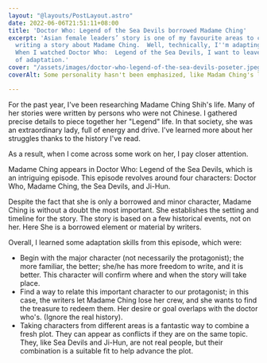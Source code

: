 ```yaml
---
layout: "@layouts/PostLayout.astro"
date: 2022-06-06T21:51:11+08:00
title: 'Doctor Who: Legend of the Sea Devils borrowed Madame Ching'
excerpt: 'Asian female leaders’ story is one of my favourite areas to create. I am
  writing a story about Madame Ching.  Well, technically, I''m adapting her story.
  When I watched Doctor Who:  Legend of the Sea Devils, I want to leave some notes
  of adaptation.'
cover: "/assets/images/doctor-who-legend-of-the-sea-devils-poseter.jpeg"
coverAlt: Some personality hasn't been emphasized, like Madam Ching's leadership ability

---
```

For the past year, I've been researching Madame Ching Shih's life. Many of her stories were written by persons who were not Chinese. I gathered precise details to piece together her "Legend" life. In that society, she was an extraordinary lady, full of energy and drive. I've learned more about her struggles thanks to the history I've read.

As a result, when I come across some work on her, I pay closer attention.

Madame Ching appears in Doctor Who: Legend of the Sea Devils, which is an intriguing episode. This episode revolves around four characters: Doctor Who, Madame Ching, the Sea Devils, and Ji-Hun.

Despite the fact that she is only a borrowed and minor character, Madame Ching is without a doubt the most important. She establishes the setting and timeline for the story. The story is based on a few historical events, not on her. Here She is a borrowed element or material by writers.

Overall, I learned some adaptation skills from this episode, which were:

* Begin with the major character (not necessarily the protagonist); the more familiar, the better; she/he has more freedom to write, and it is better. This character will confirm where and when the story will take place.
* Find a way to relate this important character to our protagonist; in this case, the writers let Madame Ching lose her crew, and she wants to find the treasure to redeem them. Her desire or goal overlaps with the doctor who's. (Ignore the real history).
* Taking characters from different areas is a fantastic way to combine a fresh plot. They can appear as conflicts if they are on the same topic. They, like Sea Devils and Ji-Hun, are not real people, but their combination is a suitable fit to help advance the plot.